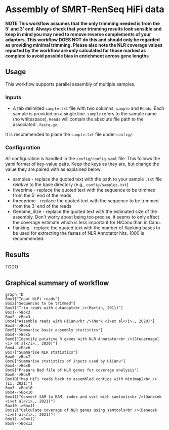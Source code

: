 # Assembly of SMRT-RenSeq HiFi data

**NOTE This workflow assumes that the only trimming needed is from the 5' and 3' end. Always check that your trimming results look sensible and keep in mind you may need to remove reverse complements of your adaptors.
This workflow DOES NOT do this and should only be regarded as providing minimal trimming.
Please also note the NLR coverage values reported by the workflow are only calculated for those marked as complete to avoid possible bias in enrichment across gene lengths**

## Usage

This workflow supports parallel assembly of multiple samples.

### Inputs

* A tab delimited `sample.txt` file with two columns, `sample` and `Reads`.
Each sample is provided on a single line.
`sample` refers to the sample name (no whitespace), `Reads` will contain the absolute file path to the associated `.fastq.gz`.

It is recommended to place the `sample.txt` file under `config/`.

### Configuration

All configuration is handled in the `config/config.yaml` file.
This follows the yaml format of key-value pairs.
Keep the keys as they are, but change the value they are paired with as explained below:

*   samples - replace the quoted text with the path to your sample `.txt` file *relative* to the base directory (e.g., `config/samples.txt`)
*   fiveprime - replace the quoted text with the sequence to be trimmed from the 5' end of the reads
*   threeprime - replace the quoted text with the sequence to be trimmed from the 3' end of the reads
*   Genome_Size - replace the quoted text with the estimated size of the assembly.
Don't worry about being too precise, it seems to only affect the coverage estimate which is less important for HiCanu than in Canu.
*   flanking - replace the quoted text with the number of flanking bases to be used for extracting the fastas of NLR Annotator hits.
1000 is recommended.

## Results

TODO

## Graphical summary of workflow

```mermaid
graph TD
Box1["Input HiFi reads"]
Box2["Sequences to be trimmed"]
Box3["Trim reads with cutadapt<br />(Martin, 2011)"]
Box1-->Box3
Box2-->Box3
Box4["Assemble reads with HiCanu<br />(Nurk <i>et al</i>., 2020)"]
Box3-->Box4
Box5["Summarise basic assembly statistics"]
Box4-->Box5
Box6["Identify putative R genes with NLR Annotator<br />(Steuernagel <i> et al</i>., 2020)"]
Box4-->Box6
Box7["Summarise NLR statistics"]
Box6-->Box7
Box8["Summarise statistics of inputs used by HiCanu"]
Box4-->Box8
Box9["Prepare Bed file of NLR genes for coverage analysis"]
Box6-->Box9
Box10["Map HiFi reads back to assembled contigs with minimap2<br />(Li, 2021)"]
Box3-->Box10
Box4-->Box10
Box11["Convert SAM to BAM, index and sort with samtools<br />(Danecek <i>et al</i>., 2021)"]
Box10-->Box11
Box12["Calculate coverage of NLR genes using samtools<br />(Danecek <i>et al</i>., 2021)"]
Box11-->Box12
Box9-->Box12
```

